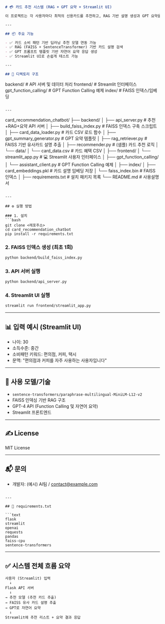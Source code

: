 ```markdown
# 💳 카드 추천 시스템 (RAG + GPT 요약 + Streamlit UI)

이 프로젝트는 각 사용자마다 최적의 신용카드를 추천하고, RAG 기반 설명 생성과 GPT 요약을 통해 자연스러운 카드 추천 응답을 생성하는 AI 기반 시스템입니다.

---

## 📦 주요 기능

- ✅ 카드 소비 패턴 기반 딥러닝 추천 모델 연동 가능
- ✅ RAG (FAISS + SentenceTransformer) 기반 카드 설명 검색
- ✅ GPT 프롬프트 템플릿 기반 자연어 요약 응답 생성
- ✅ Streamlit UI로 손쉽게 테스트 가능

---

## 📁 디렉토리 구조

```
backend/               # API 서버 및 데이터 처리
frontend/              # Streamlit 인터페이스
gpt_function_calling/  # GPT Function Calling 예제
index/                 # FAISS 인덱스/임베딩
```

---

```
card_recommendation_chatbot/
├── backend/
│   ├── api_server.py                  # 추천+RAG+요약 API 서버
│   ├── build_faiss_index.py          # FAISS 인덱스 구축 스크립트
│   ├── card_data_loader.py           # 카드 CSV 로드 함수
│   ├── gpt_summary_generator.py      # GPT 요약 템플릿
│   ├── rag_retriever.py              # FAISS 기반 유사카드 설명 추출
│   ├── recommender.py                # (샘플) 카드 추천 로직
│   └── data/
│       └── card_data.csv             # 카드 혜택 CSV
│
├── frontend/
│   └── streamlit_app.py              # 💻 Streamlit 사용자 인터페이스
│
├── gpt_function_calling/
│   └── assistant_client.py           # GPT Function Calling 예제
│
├── index/
│   ├── card_embeddings.pkl           # 카드 설명 임베딩 저장
│   └── faiss_index.bin               # FAISS 인덱스
│
├── requirements.txt                  # 설치 패키지 목록
└── README.md                         # 사용설명서
```

---

## ⚙️ 실행 방법

### 1. 설치
```bash
git clone <레포주소>
cd card_recommendation_chatbot
pip install -r requirements.txt
```

### 2. FAISS 인덱스 생성 (최초 1회)
```bash
python backend/build_faiss_index.py
```

### 3. API 서버 실행
```bash
python backend/api_server.py
```

### 4. Streamlit UI 실행
```bash
streamlit run frontend/streamlit_app.py
```

---

## 📊 입력 예시 (Streamlit UI)

- 나이: 30
- 소득수준: 중간
- 소비패턴 키워드: 편의점, 커피, 택시
- 문맥: "편의점과 커피를 자주 사용하는 사용자입니다"

---

## 📜 사용 모델/기술

- `sentence-transformers/paraphrase-multilingual-MiniLM-L12-v2`
- FAISS 인덱싱 기반 RAG 구조
- GPT-4 API (Function Calling 및 자연어 요약)
- Streamlit 프론트엔드

---

## ✍️ License

MIT License

---

## 📬 문의

- 개발자: (예시) AI팀 / contact@example.com
```

---

## 📄 requirements.txt

```text
flask
streamlit
openai
requests
pandas
faiss-cpu
sentence-transformers
```

---

## ✅ 시스템 전체 흐름 요약

```
사용자 (Streamlit) 입력
  ↓
Flask API 서버
  ↓
→ 추천 모델 (추천 카드 추출)
→ FAISS 유사 카드 설명 추출
→ GPT로 자연어 요약
  ↓
Streamlit에 추천 리스트 + 요약 결과 응답
```

